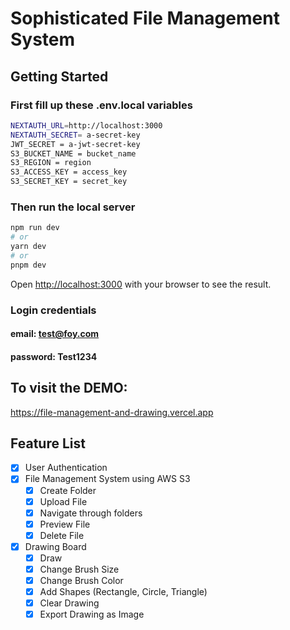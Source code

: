 # Sophisticated File Management System

## Getting Started

### First fill up these .env.local variables

```bash
NEXTAUTH_URL=http://localhost:3000
NEXTAUTH_SECRET= a-secret-key
JWT_SECRET = a-jwt-secret-key
S3_BUCKET_NAME = bucket_name
S3_REGION = region
S3_ACCESS_KEY = access_key
S3_SECRET_KEY = secret_key
```

### Then run the local server

```bash
npm run dev
# or
yarn dev
# or
pnpm dev
```

Open [http://localhost:3000](http://localhost:3000) with your browser to see the result.

### Login credentials

#### email: test@foy.com

#### password: Test1234

## To visit the DEMO:

https://file-management-and-drawing.vercel.app

## Feature List

- [x] User Authentication
- [x] File Management System using AWS S3
  - [x] Create Folder
  - [x] Upload File
  - [x] Navigate through folders
  - [x] Preview File
  - [x] Delete File
- [x] Drawing Board
  - [x] Draw
  - [x] Change Brush Size
  - [x] Change Brush Color
  - [x] Add Shapes (Rectangle, Circle, Triangle)
  - [x] Clear Drawing
  - [x] Export Drawing as Image
